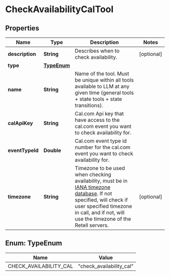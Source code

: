 

# CheckAvailabilityCalTool


## Properties

| Name | Type | Description | Notes |
|------------ | ------------- | ------------- | -------------|
|**description** | **String** | Describes when to check availability. |  [optional] |
|**type** | [**TypeEnum**](#TypeEnum) |  |  |
|**name** | **String** | Name of the tool. Must be unique within all tools available to LLM at any given time (general tools + state tools + state transitions). |  |
|**calApiKey** | **String** | Cal.com Api key that have access to the cal.com event you want to check availability for. |  |
|**eventTypeId** | **Double** | Cal.com event type id number for the cal.com event you want to check availability for. |  |
|**timezone** | **String** | Timezone to be used when checking availability, must be in [IANA timezone database](https://en.wikipedia.org/wiki/List_of_tz_database_time_zones). If not specified, will check if user specified timezone in call, and if not, will use the timezone of the Retell servers. |  [optional] |



## Enum: TypeEnum

| Name | Value |
|---- | -----|
| CHECK_AVAILABILITY_CAL | &quot;check_availability_cal&quot; |



